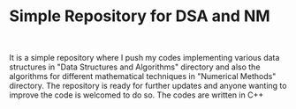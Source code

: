<h1> Simple Repository for DSA and NM</h1><br>
<p> It is a simple repository where I push my codes implementing various data structures in "Data Structures and Algorithms" directory and also the algorithms
for different mathematical techniques in "Numerical Methods" directory. The repository is ready for further updates and anyone wanting to improve the code is welcomed
to do so. The codes are written in C++</p>
